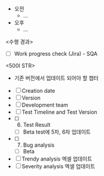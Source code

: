 - 오전
	- ...
- 오후
	- ...

<수행 경과>
- [ ] Work progress check (Jira) - SQA

<500I STR>
- 기존 버전에서 업데이트 되어야 할 챕터
- [ ] Creation date
- [ ] Version
- [ ] Development team
- [ ] Test Timeline and Test Version
- [ ] 6. Test Result
	- [ ] Beta test에 5차, 6차 업데이트
- [ ] 7. Bug analysis
	- [ ] Beta
- [ ] Trendy analysis 엑셀 업데이트
- [ ] Severity analysis 엑셀 업데이트
